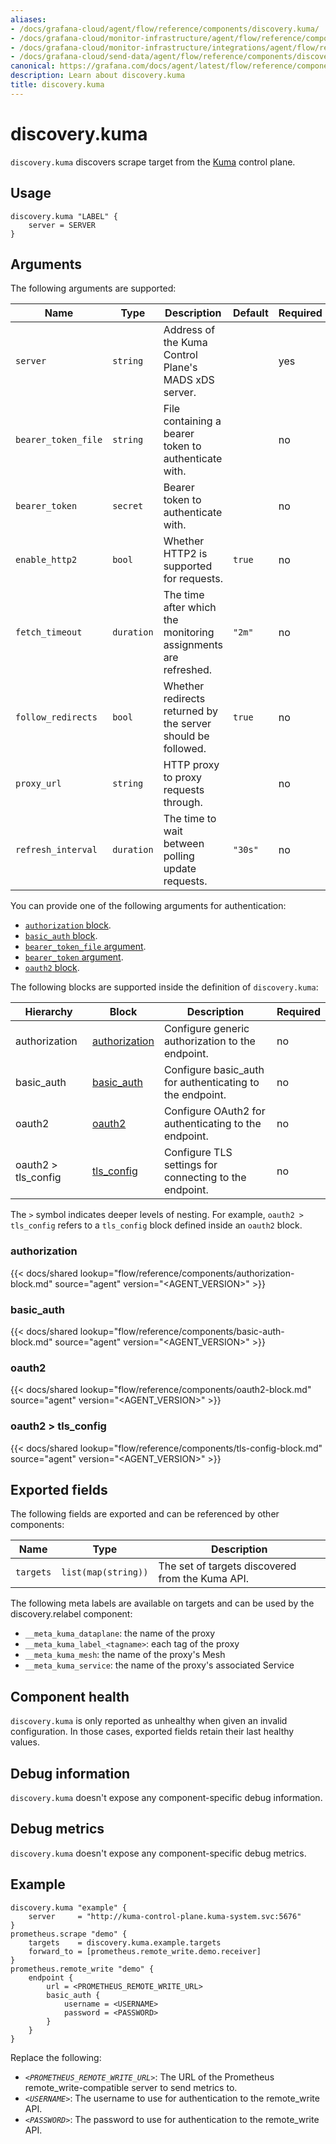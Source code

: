 ```yaml
---
aliases:
- /docs/grafana-cloud/agent/flow/reference/components/discovery.kuma/
- /docs/grafana-cloud/monitor-infrastructure/agent/flow/reference/components/discovery.kuma/
- /docs/grafana-cloud/monitor-infrastructure/integrations/agent/flow/reference/components/discovery.kuma/
- /docs/grafana-cloud/send-data/agent/flow/reference/components/discovery.kuma/
canonical: https://grafana.com/docs/agent/latest/flow/reference/components/discovery.kuma/
description: Learn about discovery.kuma
title: discovery.kuma
---
```


# discovery.kuma

`discovery.kuma` discovers scrape target from the [Kuma][] control plane.

[Kuma]: https://kuma.io/

## Usage

```river
discovery.kuma "LABEL" {
    server = SERVER
}
```

## Arguments

The following arguments are supported:

Name                | Type       | Description                                                    | Default | Required
--------------------|------------|----------------------------------------------------------------|---------|---------
`server`            | `string`   | Address of the Kuma Control Plane's MADS xDS server.           |         | yes
`bearer_token_file` | `string`   | File containing a bearer token to authenticate with.           |         | no
`bearer_token`      | `secret`   | Bearer token to authenticate with.                             |         | no
`enable_http2`      | `bool`     | Whether HTTP2 is supported for requests.                       | `true`  | no
`fetch_timeout`     | `duration` | The time after which the monitoring assignments are refreshed. | `"2m"`  | no
`follow_redirects`  | `bool`     | Whether redirects returned by the server should be followed.   | `true`  | no
`proxy_url`         | `string`   | HTTP proxy to proxy requests through.                          |         | no
`refresh_interval`  | `duration` | The time to wait between polling update requests.              | `"30s"` | no

You can provide one of the following arguments for authentication:

- [`authorization` block][authorization].
- [`basic_auth` block][basic_auth].
- [`bearer_token_file` argument](#arguments).
- [`bearer_token` argument](#arguments).
- [`oauth2` block][oauth2].

The following blocks are supported inside the definition of `discovery.kuma`:

Hierarchy           | Block             | Description                                              | Required
--------------------|-------------------|----------------------------------------------------------|---------
authorization       | [authorization][] | Configure generic authorization to the endpoint.         | no
basic_auth          | [basic_auth][]    | Configure basic_auth for authenticating to the endpoint. | no
oauth2              | [oauth2][]        | Configure OAuth2 for authenticating to the endpoint.     | no
oauth2 > tls_config | [tls_config][]    | Configure TLS settings for connecting to the endpoint.   | no

The `>` symbol indicates deeper levels of nesting.
For example, `oauth2 > tls_config` refers to a `tls_config` block defined inside an `oauth2` block.

[basic_auth]: #basic_auth-block
[authorization]: #authorization-block
[oauth2]: #oauth2-block
[tls_config]: #tls_config-block

### authorization

{{< docs/shared lookup="flow/reference/components/authorization-block.md" source="agent" version="<AGENT_VERSION>" >}}

### basic_auth

{{< docs/shared lookup="flow/reference/components/basic-auth-block.md" source="agent" version="<AGENT_VERSION>" >}}

### oauth2

{{< docs/shared lookup="flow/reference/components/oauth2-block.md" source="agent" version="<AGENT_VERSION>" >}}

### oauth2 > tls_config

{{< docs/shared lookup="flow/reference/components/tls-config-block.md" source="agent" version="<AGENT_VERSION>" >}}

## Exported fields

The following fields are exported and can be referenced by other components:

Name      | Type                | Description
----------|---------------------|-------------------------------------------------
`targets` | `list(map(string))` | The set of targets discovered from the Kuma API.

The following meta labels are available on targets and can be used by the
discovery.relabel component:
* `__meta_kuma_dataplane`: the name of the proxy
* `__meta_kuma_label_<tagname>`: each tag of the proxy
* `__meta_kuma_mesh`: the name of the proxy's Mesh
* `__meta_kuma_service`: the name of the proxy's associated Service

## Component health

`discovery.kuma` is only reported as unhealthy when given an invalid configuration.
In those cases, exported fields retain their last healthy values.

## Debug information

`discovery.kuma` doesn't expose any component-specific debug information.

## Debug metrics

`discovery.kuma` doesn't expose any component-specific debug metrics.

## Example

```river
discovery.kuma "example" {
    server     = "http://kuma-control-plane.kuma-system.svc:5676"
}
prometheus.scrape "demo" {
	targets    = discovery.kuma.example.targets
	forward_to = [prometheus.remote_write.demo.receiver]
}
prometheus.remote_write "demo" {
	endpoint {
		url = <PROMETHEUS_REMOTE_WRITE_URL>
		basic_auth {
			username = <USERNAME>
			password = <PASSWORD>
		}
	}
}
```
Replace the following:

  - _`<PROMETHEUS_REMOTE_WRITE_URL>`_: The URL of the Prometheus remote_write-compatible server to send metrics to.
  - _`<USERNAME>`_: The username to use for authentication to the remote_write API.
  - _`<PASSWORD>`_: The password to use for authentication to the remote_write API.
